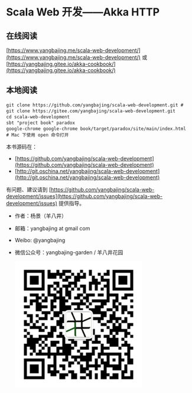 # Scala Web 开发——Akka HTTP

## 在线阅读

[https://www.yangbajing.me/scala-web-development/](https://www.yangbajing.me/scala-web-development/)
或
[https://yangbajing.gitee.io/akka-cookbook/](https://yangbajing.gitee.io/akka-cookbook/)

## 本地阅读

```
git clone https://github.com/yangbajing/scala-web-development.git # git clone https://gitee.com/yangbajing/scala-web-development.git 
cd scala-web-development
sbt "project book" paradox
google-chrome google-chrome book/target/paradox/site/main/index.html  # Mac 下使用 open 命令打开
```

本书源码在：

- [https://github.com/yangbajing/scala-web-development](https://github.com/yangbajing/scala-web-development)
- [http://git.oschina.net/yangbajing/scala-web-development](http://git.oschina.net/yangbajing/scala-web-development)

有问题、建议请到 [https://github.com/yangbajing/scala-web-development/issues](https://github.com/yangbajing/scala-web-development/issues) 提供指导。

- 作者：杨景（羊八井）
- 邮箱：yangbajing at gmail com
- Weibo: @yangbajing
- 微信公众号：yangbajing-garden / 羊八井花园

    ![yangbajing-garden](book/src/main/paradox/assets/imgs/qrcode_for_gh_70b815e4a7cd_344.jpg)
